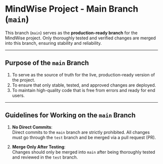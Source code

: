 # MindWise Project - Main Branch (`main`)

This branch (`main`) serves as the **production-ready branch** for the MindWise project. Only thoroughly tested and verified changes are merged into this branch, ensuring stability and reliability.

---

## **Purpose of the `main` Branch**
1. To serve as the source of truth for the live, production-ready version of the project.
2. To ensure that only stable, tested, and approved changes are deployed.
3. To maintain high-quality code that is free from errors and ready for end users.

---

## **Guidelines for Working on the `main` Branch**
1. **No Direct Commits**:  
   Direct commits to the `main` branch are strictly prohibited. All changes must go through the `test` branch and be merged via a pull request (PR).

2. **Merge Only After Testing**:  
   Changes should only be merged into `main` after being thoroughly tested and reviewed in the `test` branch.